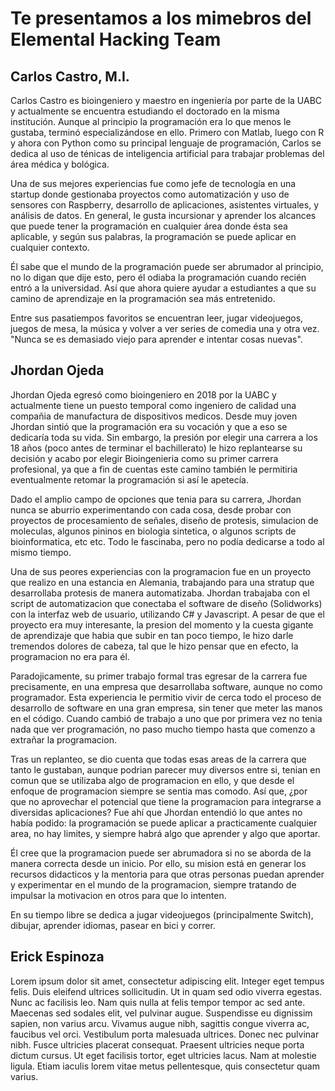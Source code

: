 # Te presentamos a los mimebros del Elemental Hacking Team

## Carlos Castro, M.I.


Carlos Castro es bioingeniero y maestro en ingeniería por parte de la UABC y actualmente se encuentra estudiando el doctorado en la misma institución. Aunque al principio la programación era lo que menos le gustaba, terminó especializándose en ello. Primero con Matlab, luego con R y ahora con Python como su principal lenguaje de programación, Carlos se dedica al uso de ténicas de inteligencia artificial para trabajar problemas del área médica y bológica. 

Una de sus mejores experiencias fue como jefe de tecnología en una startup donde gestionaba proyectos como automatización y uso de sensores con Raspberry, desarrollo de aplicaciones, asistentes virtuales, y análisis de datos. En general, le gusta incursionar y aprender los alcances que puede tener la programación en cualquier área donde ésta sea aplicable, y según sus palabras, la programación se puede aplicar en cualquier contexto.

Él sabe que el mundo de la programación puede ser abrumador al principio, no lo digan que dije esto, pero él odiaba la programación cuando recién entró a la universidad. Así que ahora quiere ayudar a estudiantes a que su camino de aprendizaje en la programación sea más entretenido.

Entre sus pasatiempos favoritos se encuentran leer, jugar videojuegos, juegos de mesa, la música y volver a ver series de comedia una y otra vez. "Nunca se es demasiado viejo para aprender e intentar cosas nuevas".


## Jhordan Ojeda

Jhordan Ojeda egresó como bioingeniero en 2018 por la UABC y actualmente tiene un puesto temporal como ingeniero de calidad una compañia de manufactura de dispositivos medicos. 
Desde muy joven Jhordan sintió que la programación era su vocación y que a eso se dedicaría toda su vida. Sin embargo, la presión por elegir una carrera a los 18 años (poco antes de terminar el bachillerato) le hizo replantearse su decisión y acabo por elegir Bioingenieria como su primer carrera profesional, ya que a fin de cuentas este camino también le permitiria eventualmente retomar la programación si así le apetecía.

Dado el amplio campo de opciones que tenia para su carrera, Jhordan nunca se aburrio experimentando con cada cosa, desde probar con proyectos de procesamiento de señales, diseño de protesis, simulacion de moleculas, algunos pininos en biologia sintetica, o algunos scripts de bioinformatica, etc etc. Todo le fascinaba, pero no podía dedicarse a todo al mismo tiempo.

Una de sus peores experiencias con la programacion fue en un proyecto que realizo en una estancia en Alemania, trabajando para una stratup que desarrollaba protesis de manera automatizaba. Jhordan trabajaba con el script de automatizacion que conectaba el software de diseño (Solidworks) con la interfaz web de usuario, utilizando C# y Javascript. A pesar de que el proyecto era muy interesante, la presion del momento y la cuesta gigante de aprendizaje que habia que subir en tan poco tiempo, le hizo darle tremendos dolores de cabeza, tal que le hizo pensar que en efecto, la programacion no era para él.

Paradojicamente, su primer trabajo formal tras egresar de la carrera fue precisamente, en una empresa que desarrollaba software, aunque no como programador. Esta experiencia le permitio vivir de cerca todo el proceso de desarrollo de software en una gran empresa, sin tener que meter las manos en el código. Cuando cambió de trabajo a uno que por primera vez no tenia nada que ver programación, no paso mucho tiempo hasta que comenzo a extrañar la programacion. 

Tras un replanteo, se dio cuenta que todas esas areas de la carrera que tanto le gustaban, aunque podrian parecer muy diversos entre si, tenian en comun que se utilizaba algo de programacion en ello, y que desde el enfoque de programacion siempre se sentia mas comodo. Así que, ¿por que no aprovechar el potencial que tiene la programacion para integrarse a diversidas aplicaciones? Fue ahí que Jhordan entendió lo que antes no había podido: la programación se puede aplicar a practicamente cualquier area, no hay limites, y siempre habrá algo que aprender y algo que aportar.

Él cree que la programacion puede ser abrumadora si no se aborda de la manera correcta desde un inicio. Por ello, su mision está en generar los recursos didacticos y la mentoria para que otras personas puedan aprender y experimentar en el mundo de la programacion, siempre tratando de impulsar la motivacion en otros para que lo intenten.

En su tiempo libre se dedica a jugar videojuegos (principalmente Switch), dibujar, aprender idiomas, pasear en bici y correr.



## Erick Espinoza

Lorem ipsum dolor sit amet, consectetur adipiscing elit. Integer eget tempus felis. Duis eleifend ultrices sollicitudin. Ut in quam sed odio viverra egestas. Nunc ac facilisis leo. Nam quis nulla at felis tempor tempor ac sed ante. Maecenas sed sodales elit, vel pulvinar augue. Suspendisse eu dignissim sapien, non varius arcu. Vivamus augue nibh, sagittis congue viverra ac, faucibus vel orci. Vestibulum porta malesuada ultrices. Donec nec pulvinar nibh. Fusce ultricies placerat consequat. Praesent ultricies neque porta dictum cursus. Ut eget facilisis tortor, eget ultricies lacus. Nam at molestie ligula. Etiam iaculis lorem vitae metus pellentesque, quis consectetur quam varius.

